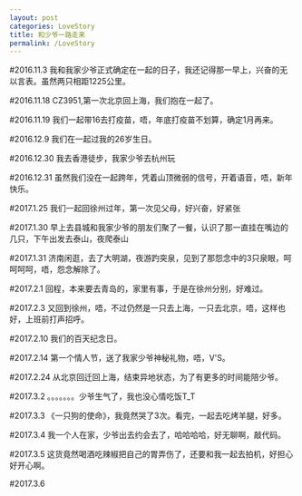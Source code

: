 ```yaml
---
layout: post
categories: LoveStory
title: 和少爷一路走来
permalink: /LoveStory
---
```


#2016.11.3
  我和我家少爷正式确定在一起的日子，我还记得那一早上，兴奋的无以言表。虽然两只相距1225公里。

#2016.11.18
  CZ3951,第一次北京回上海，我们抱在一起了。

#2016.11.19
  我们一起带16去打疫苗，唔，年底打疫苗不划算，确定1月再来。

#2016.12.9
  我们在一起过我的26岁生日。

#2016.12.30
  我去香港徒步，我家少爷去杭州玩

#2016.12.31
  虽然我们没在一起跨年，凭着山顶微弱的信号，开着语音，唔，新年快乐。

#2017.1.25
  我们一起回徐州过年，第一次见父母，好兴奋，好紧张

#2017.1.30
  早上去县城和我家少爷的朋友们聚了一餐，认识了那一直挂在嘴边的几只，下午出发去泰山，夜爬泰山

#2017.1.31
  济南闲逛，去了大明湖，夜游趵突泉，见到了那怨念中的3只泉眼，呵呵呵呵，唔，怨念解除了。

#2017.2.1
  回程，本来要去青岛的，家里有事，于是在徐州分别，好难过。

#2017.2.3
  又回到徐州，唔，不过仍然是一只去上海，一只去北京，唔，这样也好，上班前打声招呼。

#2017.2.10
  我们的百天纪念日。

#2017.2.14
  第一个情人节，送了我家少爷神秘礼物，唔，V'S。

#2017.2.24
  从北京回迁回上海，结束异地状态，为了有更多的时间能陪少爷。

#2017.3.2
  。。。。。。。少爷生气了，我也没心情吃饭T_T

#2017.3.3
  《一只狗的使命》，我竟然哭了3次。看完，一起去吃烤羊腿，好多。

#2017.3.4
  我一个人在家，少爷出去约会去了，哈哈哈哈，好无聊啊，敲代码。

#2017.3.5
  这货竟然喝酒吃辣椒把自己的胃弄伤了，还要和我一起去拍机，好担心好开心啊。

#2017.3.6